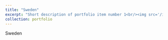 ```yaml
---
title: "Sweden"
excerpt: "Short description of portfolio item number 1<br/><img src='/images/sweden.png'>"
collection: portfolio
---
```

Sweden
